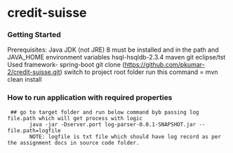 # credit-suisse


### Getting Started

Prerequisites:
               Java JDK (not JRE) 8 must be installed and in the path and JAVA_HOME environment variables
               hsql-hsqldb-2.3.4
               maven
               git
               eclipse/tst
               Used framework- spring-boot
	git clone (https://github.com/pkumar-2/credit-suisse.git)
   switch to project root folder
	run this command =  mvn clean install

### How to run application with required properties

	
	 ## go to target folder and run below command byb passing log file.path which will get process with logic 
           java -jar -Dserver.port log-parser-0.0.1-SNAPSHOT.jar --file.path=logfile
           NOTE: logfile is txt file which should have log record as per the assignment docs in source code folder.
  
	
